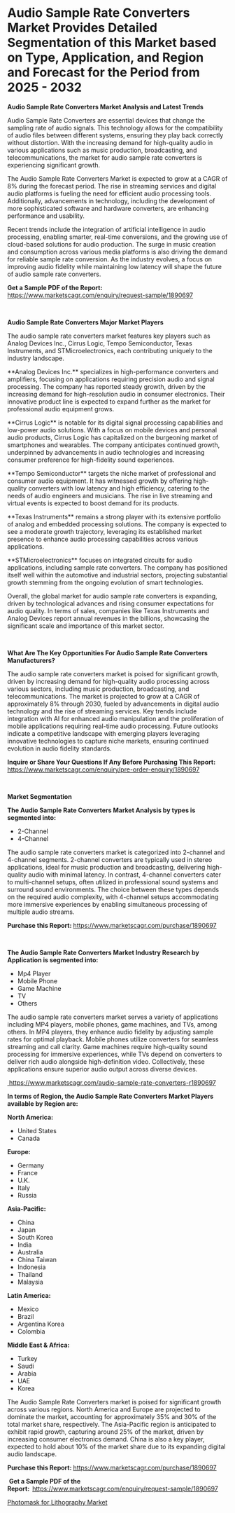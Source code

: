 <p><h1>Audio Sample Rate Converters Market Provides Detailed Segmentation of this Market based on Type, Application, and Region and Forecast for the Period from 2025 - 2032</h1></p><p><strong>Audio Sample Rate Converters Market Analysis and Latest Trends</strong></p>
<p><p>Audio Sample Rate Converters are essential devices that change the sampling rate of audio signals. This technology allows for the compatibility of audio files between different systems, ensuring they play back correctly without distortion. With the increasing demand for high-quality audio in various applications such as music production, broadcasting, and telecommunications, the market for audio sample rate converters is experiencing significant growth.</p><p>The Audio Sample Rate Converters Market is expected to grow at a CAGR of 8% during the forecast period. The rise in streaming services and digital audio platforms is fueling the need for efficient audio processing tools. Additionally, advancements in technology, including the development of more sophisticated software and hardware converters, are enhancing performance and usability.</p><p>Recent trends include the integration of artificial intelligence in audio processing, enabling smarter, real-time conversions, and the growing use of cloud-based solutions for audio production. The surge in music creation and consumption across various media platforms is also driving the demand for reliable sample rate conversion. As the industry evolves, a focus on improving audio fidelity while maintaining low latency will shape the future of audio sample rate converters.</p></p>
<p><strong>Get a Sample PDF of the Report:&nbsp;</strong> <a href="https://www.marketscagr.com/enquiry/request-sample/1890697?utm_campaign=2241&utm_medium=2&utm_source=Github&utm_content=ia&utm_term=13022025&utm_id=audio-sample-rate-converters">https://www.marketscagr.com/enquiry/request-sample/1890697</a></p>
<p>&nbsp;</p>
<p><strong>Audio Sample Rate Converters Major Market Players</strong></p>
<p><p>The audio sample rate converters market features key players such as Analog Devices Inc., Cirrus Logic, Tempo Semiconductor, Texas Instruments, and STMicroelectronics, each contributing uniquely to the industry landscape.</p><p>**Analog Devices Inc.** specializes in high-performance converters and amplifiers, focusing on applications requiring precision audio and signal processing. The company has reported steady growth, driven by the increasing demand for high-resolution audio in consumer electronics. Their innovative product line is expected to expand further as the market for professional audio equipment grows.</p><p>**Cirrus Logic** is notable for its digital signal processing capabilities and low-power audio solutions. With a focus on mobile devices and personal audio products, Cirrus Logic has capitalized on the burgeoning market of smartphones and wearables. The company anticipates continued growth, underpinned by advancements in audio technologies and increasing consumer preference for high-fidelity sound experiences.</p><p>**Tempo Semiconductor** targets the niche market of professional and consumer audio equipment. It has witnessed growth by offering high-quality converters with low latency and high efficiency, catering to the needs of audio engineers and musicians. The rise in live streaming and virtual events is expected to boost demand for its products.</p><p>**Texas Instruments** remains a strong player with its extensive portfolio of analog and embedded processing solutions. The company is expected to see a moderate growth trajectory, leveraging its established market presence to enhance audio processing capabilities across various applications.</p><p>**STMicroelectronics** focuses on integrated circuits for audio applications, including sample rate converters. The company has positioned itself well within the automotive and industrial sectors, projecting substantial growth stemming from the ongoing evolution of smart technologies.</p><p>Overall, the global market for audio sample rate converters is expanding, driven by technological advances and rising consumer expectations for audio quality. In terms of sales, companies like Texas Instruments and Analog Devices report annual revenues in the billions, showcasing the significant scale and importance of this market sector.</p></p>
<p>&nbsp;</p>
<p><strong>What Are The Key Opportunities For Audio Sample Rate Converters Manufacturers?</strong></p>
<p><p>The audio sample rate converters market is poised for significant growth, driven by increasing demand for high-quality audio processing across various sectors, including music production, broadcasting, and telecommunications. The market is projected to grow at a CAGR of approximately 8% through 2030, fueled by advancements in digital audio technology and the rise of streaming services. Key trends include integration with AI for enhanced audio manipulation and the proliferation of mobile applications requiring real-time audio processing. Future outlooks indicate a competitive landscape with emerging players leveraging innovative technologies to capture niche markets, ensuring continued evolution in audio fidelity standards.</p></p>
<p><strong>Inquire or Share Your Questions If Any Before Purchasing This Report:</strong> <a href="https://www.marketscagr.com/enquiry/pre-order-enquiry/1890697?utm_campaign=2241&utm_medium=2&utm_source=Github&utm_content=ia&utm_term=13022025&utm_id=audio-sample-rate-converters">https://www.marketscagr.com/enquiry/pre-order-enquiry/1890697</a></p>
<p>&nbsp;</p>
<p><strong>Market Segmentation</strong></p>
<p><strong>The Audio Sample Rate Converters Market Analysis by types is segmented into:</strong></p>
<p><ul><li>2-Channel</li><li>4-Channel</li></ul></p>
<p><p>The audio sample rate converters market is categorized into 2-channel and 4-channel segments. 2-channel converters are typically used in stereo applications, ideal for music production and broadcasting, delivering high-quality audio with minimal latency. In contrast, 4-channel converters cater to multi-channel setups, often utilized in professional sound systems and surround sound environments. The choice between these types depends on the required audio complexity, with 4-channel setups accommodating more immersive experiences by enabling simultaneous processing of multiple audio streams.</p></p>
<p><strong>Purchase this Report:&nbsp;</strong><a href="https://www.marketscagr.com/purchase/1890697?utm_campaign=2241&utm_medium=2&utm_source=Github&utm_content=ia&utm_term=13022025&utm_id=audio-sample-rate-converters">https://www.marketscagr.com/purchase/1890697</a></p>
<p>&nbsp;</p>
<p><strong>The Audio Sample Rate Converters Market Industry Research by Application is segmented into:</strong></p>
<p><ul><li>Mp4 Player</li><li>Mobile Phone</li><li>Game Machine</li><li>TV</li><li>Others</li></ul></p>
<p><p>The audio sample rate converters market serves a variety of applications including MP4 players, mobile phones, game machines, and TVs, among others. In MP4 players, they enhance audio fidelity by adjusting sample rates for optimal playback. Mobile phones utilize converters for seamless streaming and call clarity. Game machines require high-quality sound processing for immersive experiences, while TVs depend on converters to deliver rich audio alongside high-definition video. Collectively, these applications ensure superior audio output across diverse devices.</p></p>
<p><a href="https://www.marketscagr.com/audio-sample-rate-converters-r1890697?utm_campaign=2241&utm_medium=2&utm_source=Github&utm_content=ia&utm_term=13022025&utm_id=audio-sample-rate-converters">&nbsp;https://www.marketscagr.com/audio-sample-rate-converters-r1890697</a></p>
<p><strong>In terms of Region, the Audio Sample Rate Converters Market Players available by Region are:</strong></p>
<p>
    <p> <strong> North America: </strong>
        <ul>
            <li>United States</li>
            <li>Canada</li>
        </ul>
        </p> 
    <p> <strong> Europe: </strong>
        <ul>
            <li>Germany</li>
            <li>France</li>
            <li>U.K.</li>
            <li>Italy</li>
            <li>Russia</li>
        </ul>
        </p> 
    <p> <strong> Asia-Pacific: </strong>
        <ul>
            <li>China</li>
            <li>Japan</li>
            <li>South Korea</li>
            <li>India</li>
            <li>Australia</li>
            <li>China Taiwan</li>
            <li>Indonesia</li>
            <li>Thailand</li>
            <li>Malaysia</li>
        </ul>
        </p> 
    <p> <strong> Latin America: </strong>
        <ul>
            <li>Mexico</li>
            <li>Brazil</li>
            <li>Argentina Korea</li>
            <li>Colombia</li>
        </ul>
        </p> 
    <p> <strong> Middle East & Africa: </strong>
        <ul>
            <li>Turkey</li>
            <li>Saudi</li>
            <li>Arabia</li>
            <li>UAE</li>
            <li>Korea</li>
        </ul>
    </p>
    </p>
<p><p>The Audio Sample Rate Converters market is poised for significant growth across various regions. North America and Europe are projected to dominate the market, accounting for approximately 35% and 30% of the total market share, respectively. The Asia-Pacific region is anticipated to exhibit rapid growth, capturing around 25% of the market, driven by increasing consumer electronics demand. China is also a key player, expected to hold about 10% of the market share due to its expanding digital audio landscape.</p></p>
<p><strong>Purchase this Report: </strong><a href="https://www.marketscagr.com/purchase/1890697?utm_campaign=2241&utm_medium=2&utm_source=Github&utm_content=ia&utm_term=13022025&utm_id=audio-sample-rate-converters">https://www.marketscagr.com/purchase/1890697</a></p>
<p>&nbsp;<strong>Get a Sample PDF of the Report:&nbsp;&nbsp;</strong><a href="https://www.marketscagr.com/enquiry/request-sample/1890697?utm_campaign=2241&utm_medium=2&utm_source=Github&utm_content=ia&utm_term=13022025&utm_id=audio-sample-rate-converters">https://www.marketscagr.com/enquiry/request-sample/1890697</a></p>
<p><strong></strong></p>
<p><p><a href="https://github.com/edacruz6/Market-Research-Report-List-1/blob/main/photomask-for-lithography-market.md?utm_campaign=2241&utm_medium=2&utm_source=Github&utm_content=ia&utm_term=13022025&utm_id=audio-sample-rate-converters">Photomask for Lithography Market</a></p></p>
